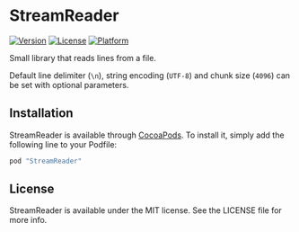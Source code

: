 # StreamReader

[![Version](https://img.shields.io/cocoapods/v/StreamReader.svg?style=flat)](http://cocoapods.org/pods/StreamReader)
[![License](https://img.shields.io/cocoapods/l/StreamReader.svg?style=flat)](http://cocoapods.org/pods/StreamReader)
[![Platform](https://img.shields.io/cocoapods/p/StreamReader.svg?style=flat)](http://cocoapods.org/pods/StreamReader)

Small library that reads lines from a file.

Default line delimiter (`\n`), string encoding (`UTF-8`) and chunk size (`4096`) can be set with optional parameters.

## Installation

StreamReader is available through [CocoaPods](http://cocoapods.org). To install
it, simply add the following line to your Podfile:

```ruby
pod "StreamReader"
```

## License

StreamReader is available under the MIT license. See the LICENSE file for more info.
